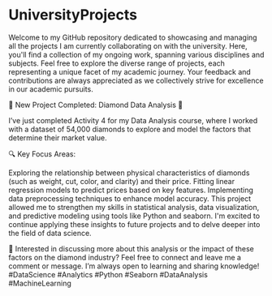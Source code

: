 # UniversityProjects
Welcome to my GitHub repository dedicated to showcasing and managing all the projects I am currently collaborating on with the university. Here, you'll find a collection of my ongoing work, spanning various disciplines and subjects. Feel free to explore the diverse range of projects, each representing a unique facet of my academic journey. Your feedback and contributions are always appreciated as we collectively strive for excellence in our academic pursuits.

🚀 New Project Completed: Diamond Data Analysis 💎

I’ve just completed Activity 4 for my Data Analysis course, where I worked with a dataset of 54,000 diamonds to explore and model the factors that determine their market value.

🔍 Key Focus Areas:

Exploring the relationship between physical characteristics of diamonds (such as weight, cut, color, and clarity) and their price.
Fitting linear regression models to predict prices based on key features.
Implementing data preprocessing techniques to enhance model accuracy.
This project allowed me to strengthen my skills in statistical analysis, data visualization, and predictive modeling using tools like Python and seaborn. I'm excited to continue applying these insights to future projects and to delve deeper into the field of data science.

🧠 Interested in discussing more about this analysis or the impact of these factors on the diamond industry? Feel free to connect and leave me a comment or message. I’m always open to learning and sharing knowledge! #DataScience #Analytics #Python #Seaborn #DataAnalysis #MachineLearning
